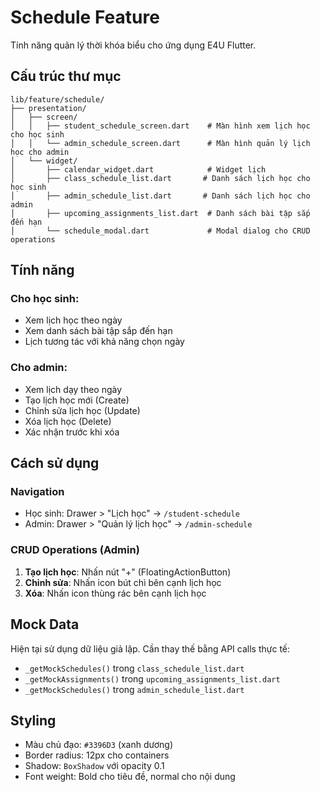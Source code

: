 # Schedule Feature

Tính năng quản lý thời khóa biểu cho ứng dụng E4U Flutter.

## Cấu trúc thư mục

```
lib/feature/schedule/
├── presentation/
│   ├── screen/
│   │   ├── student_schedule_screen.dart    # Màn hình xem lịch học cho học sinh
│   │   └── admin_schedule_screen.dart      # Màn hình quản lý lịch học cho admin
│   └── widget/
│       ├── calendar_widget.dart            # Widget lịch
│       ├── class_schedule_list.dart       # Danh sách lịch học cho học sinh
│       ├── admin_schedule_list.dart       # Danh sách lịch học cho admin
│       ├── upcoming_assignments_list.dart  # Danh sách bài tập sắp đến hạn
│       └── schedule_modal.dart             # Modal dialog cho CRUD operations
```

## Tính năng

### Cho học sinh:
- Xem lịch học theo ngày
- Xem danh sách bài tập sắp đến hạn
- Lịch tương tác với khả năng chọn ngày

### Cho admin:
- Xem lịch dạy theo ngày
- Tạo lịch học mới (Create)
- Chỉnh sửa lịch học (Update)
- Xóa lịch học (Delete)
- Xác nhận trước khi xóa

## Cách sử dụng

### Navigation
- Học sinh: Drawer > "Lịch học" → `/student-schedule`
- Admin: Drawer > "Quản lý lịch học" → `/admin-schedule`

### CRUD Operations (Admin)
1. **Tạo lịch học**: Nhấn nút "+" (FloatingActionButton)
2. **Chỉnh sửa**: Nhấn icon bút chì bên cạnh lịch học
3. **Xóa**: Nhấn icon thùng rác bên cạnh lịch học

## Mock Data

Hiện tại sử dụng dữ liệu giả lập. Cần thay thế bằng API calls thực tế:

- `_getMockSchedules()` trong `class_schedule_list.dart`
- `_getMockAssignments()` trong `upcoming_assignments_list.dart`
- `_getMockSchedules()` trong `admin_schedule_list.dart`

## Styling

- Màu chủ đạo: `#3396D3` (xanh dương)
- Border radius: 12px cho containers
- Shadow: `BoxShadow` với opacity 0.1
- Font weight: Bold cho tiêu đề, normal cho nội dung
